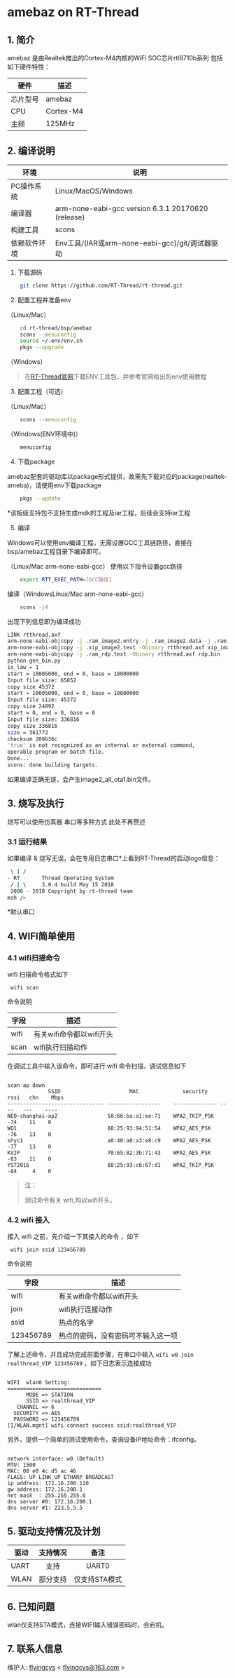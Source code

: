 # amebaz on RT-Thread

## 1. 简介

amebaz 是由Realtek推出的Cortex-M4内核的WiFi SOC芯片rtl8710b系列
包括如下硬件特性：

| 硬件 | 描述 |
| -- | -- |
|芯片型号| amebaz |
|CPU| Cortex-M4 |
|主频| 125MHz |

## 2. 编译说明


| 环境         | 说明                                                         |
| ------------ | ------------------------------------------------------------ |
| PC操作系统   | Linux/MacOS/Windows                                          |
| 编译器       | arm-none-eabi-gcc version 6.3.1 20170620 (release) |
| 构建工具     | scons                                               |
| 依赖软件环境 | Env工具/(IAR或arm-none-eabi-gcc)/git/调试器驱动         |

1) 下载源码

```bash
    git clone https://github.com/RT-Thread/rt-thread.git
```

2) 配置工程并准备env

（Linux/Mac）

```bash
    cd rt-thread/bsp/amebaz
    scons --menuconfig
    source ~/.env/env.sh
    pkgs --upgrade
```

（Windows）

>在[RT-Thread官网][1]下载ENV工具包，并参考官网给出的env使用教程

3) 配置工程（可选）

（Linux/Mac）

```bash
    scons --menuconfig
```

（Windows(ENV环境中)）

```bash
    menuconfig
```

4) 下载package

amebaz配套的驱动库以package形式提供，故需先下载对应的package(realtek-ameba)，请使用env下载package

```bash
    pkgs --update
```

*该板级支持包不支持生成mdk的工程及iar工程，后续会支持iar工程

5) 编译

Windows可以使用env编译工程，无需设置GCC工具链路径，直接在bsp/amebaz工程目录下编译即可。

（Linux/Mac arm-none-eabi-gcc）
使用以下指令设置gcc路径

```bash
    export RTT_EXEC_PATH=[GCC路径]
```

编译（WindowsLinux/Mac arm-none-eabi-gcc）

```bash
    scons -j4
```

出现下列信息即为编译成功

```bash
LINK rtthread.axf
arm-none-eabi-objcopy -j .ram_image2.entry -j .ram_image2.data -j .ram_image2.bss -j .ram_image2.skb.bss -j .ram_heap.data -Obinary rtthread.axf ram_2.r.bin
arm-none-eabi-objcopy -j .xip_image2.text -Obinary rtthread.axf xip_image2.bin
arm-none-eabi-objcopy -j .ram_rdp.text -Obinary rtthread.axf rdp.bin
python gen_bin.py
is_law = 1
start = 10005000, end = 0, base = 10000000
Input file size: 65852
copy size 45372
start = 10005000, end = 0, base = 10000000
Input file size: 45372
copy size 24892
start = 0, end = 0, base = 0
Input file size: 336816
copy size 336816
size = 361772
checksum 209b36c
'true' is not recognized as an internal or external command,
operable program or batch file.
Done...
scons: done building targets.
```

如果编译正确无误，会产生image2_all_ota1.bin文件。

## 3. 烧写及执行

烧写可以使用仿真器 串口等多种方式 此处不再赘述

### 3.1 运行结果

如果编译 & 烧写无误，会在专用日志串口*上看到RT-Thread的启动logo信息：

```bash
 \ | /
- RT -     Thread Operating System
 / | \     3.0.4 build May 15 2018
 2006 - 2018 Copyright by rt-thread team
msh />
```

*默认串口

## 4. WIFI简单使用


### 4.1 wifi扫描命令

wifi 扫描命令格式如下

```unknown
 wifi scan
```

命令说明  

| 字段 | 描述                     |
| ---- | ------------------------ |
| wifi | 有关wifi命令都以wifi开头 |
| scan | wifi执行扫描动作         |

在调试工具中输入该命令，即可进行 wifi 命令扫描，调试信息如下

```unknown

scan ap down
             SSID                      MAC              security    rssi   chn    Mbps
------------------------------- -----------------    -------------- ----   ---    ----
NEO-shanghai-ap2                58:66:ba:a1:ee:71    WPA2_TKIP_PSK   -74    11    0
WQ1                             88:25:93:94:51:54    WPA2_AES_PSK    -76    13    0
shyc1                           a0:40:a0:a3:e8:c9    WPA2_AES_PSK    -77    13    0
KVIP                            70:65:82:3b:71:43    WPA2_AES_PSK    -83    11    0
YST2016                         88:25:93:c6:67:d1    WPA2_TKIP_PSK   -84     4    0

```

> 注：
>
> 测试命令有关 wifi,均以wifi开头。

### 4.2 wifi 接入

接入 wifi 之前，先介绍一下其接入的命令 ，如下

```unknown
 wifi join ssid 123456789
```

命令说明

| 字段      | 描述                               |
| --------- | ---------------------------------- |
| wifi      | 有关wifi命令都以wifi开头           |
| join      | wifi执行连接动作                   |
| ssid      | 热点的名字                         |
| 123456789 | 热点的密码，没有密码可不输入这一项 |

了解上述命令，并且成功完成前面步骤，在串口中输入 `wifi w0 join realthread_VIP 123456789` ，如下日志表示连接成功

```unknown

WIFI  wlan0 Setting:
==============================
      MODE => STATION
      SSID => realthread_VIP
   CHANNEL => 6
  SECURITY => AES
  PASSWORD => 123456789
[I/WLAN.mgnt] wifi connect success ssid:realthread_VIP

```

另外，提供一个简单的测试使用命令，查询设备IP地址命令：ifconfig。

```unknown

network interface: w0 (Default)
MTU: 1500
MAC: 00 e0 4c d5 ac 46
FLAGS: UP LINK_UP ETHARP BROADCAST
ip address: 172.16.200.110
gw address: 172.16.200.1
net mask  : 255.255.255.0
dns server #0: 172.16.200.1
dns server #1: 223.5.5.5

```

## 5. 驱动支持情况及计划

| 驱动       | 支持情况 | 备注                         |
| ---------- | :------: | :--------------------------: |
| UART       | 支持     | UART0                        |
| WLAN       | 部分支持 | 仅支持STA模式                |

## 6. 已知问题

wlan仅支持STA模式，连接WIFI输入错误密码时，会宕机。

## 7. 联系人信息

维护人:
[flyingcys][4] < [flyingcys@163.com][5] >

  [1]: https://www.rt-thread.org/page/download.html
  [4]: https://github.com/flyingcys
  [5]: mailto:flyingcys@163.com
